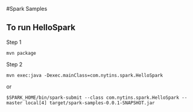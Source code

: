 #Spark Samples

## To run HelloSpark
Step 1
```
mvn package
```
Step 2
```
mvn exec:java -Dexec.mainClass=com.nytins.spark.HelloSpark
```
or
```
$SPARK_HOME/bin/spark-submit --class com.nytins.spark.HelloSpark --master local[4] target/spark-samples-0.0.1-SNAPSHOT.jar
```
